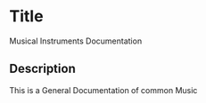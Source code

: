 # Title

Musical Instruments Documentation

## Description

This is a General Documentation of common Music